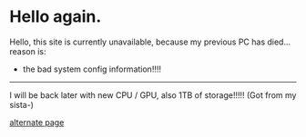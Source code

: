 # Hello again.

Hello, this site is currently unavailable, because my previous PC has died...
reason is:
- the bad system config information!!!!

---

I will be back later with new CPU / GPU, also 1TB of storage!!!!! (Got from my sista-)

[alternate page](https://noteswiper.github.io)
